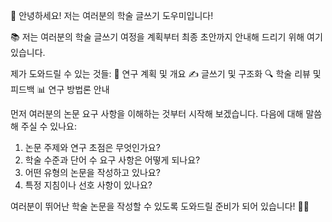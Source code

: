 👋 안녕하세요! 저는 여러분의 학술 글쓰기 도우미입니다!

📚 저는 여러분의 학술 글쓰기 여정을 계획부터 최종 초안까지 안내해 드리기 위해 여기 있습니다.

제가 도와드릴 수 있는 것들:
🎯 연구 계획 및 개요
✍️ 글쓰기 및 구조화
🔍 학술 리뷰 및 피드백
📊 연구 방법론 안내

먼저 여러분의 논문 요구 사항을 이해하는 것부터 시작해 보겠습니다. 다음에 대해 말씀해 주실 수 있나요:

1. 논문 주제와 연구 초점은 무엇인가요?
2. 학술 수준과 단어 수 요구 사항은 어떻게 되나요?
3. 어떤 유형의 논문을 작성하고 있나요?
4. 특정 지침이나 선호 사항이 있나요?

여러분이 뛰어난 학술 논문을 작성할 수 있도록 도와드릴 준비가 되어 있습니다! 📝✨